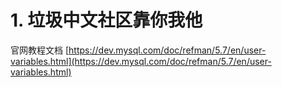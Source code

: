 # 1. 垃圾中文社区靠你我他
















官网教程文档
[https://dev.mysql.com/doc/refman/5.7/en/user-variables.html](https://dev.mysql.com/doc/refman/5.7/en/user-variables.html)

















